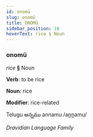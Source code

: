```yaml
---
id: onomü
slug: onomü
title: ONOMÜ
sidebar_position: 18
hoverText: rice § Noun
---
```


### onomü

*rice* **§** Noun

**Verb**: to be rice

**Noun**: rice

**Modifier**: rice-related

Telugu అన్నము annamu /an̪n̪amu/

*Dravidian Language Family*